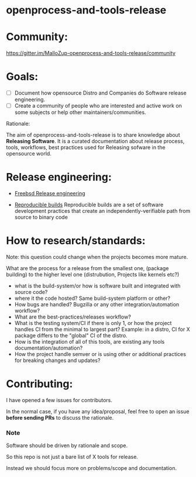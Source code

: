 # openprocess-and-tools-release

# Community:

https://gitter.im/MalloZup-openprocess-and-tools-release/community


# Goals:

- [ ] Document how opensource Distro and Companies do Software release engineering.
- [ ] Create a community of people who are interested and active work on some subjects or help other maintainers/communities.

Rationale:

The aim of openprocess-and-tools-release is to share knowledge about **Releasing Software**.
It is a curated documentation about release process, tools, workflows, best practices used for Releasing sofware in the opensource world.



# Release engineering:

* [Freebsd Release engineering](doc/freebsd.md)

* [Reproducible builds](https://reproducible-builds.org) 
  Reproducible builds are a set of software development practices that create an independently-verifiable path from source to binary code
 
  

# How to research/standards:

Note: this question could change when the projects becomes more mature.

What are the process for a release from the smallest one, (package building) to the higher level one (distrubution, Projects like kernels etc?)

- what is the build-system/or how is software built and integrated with source code?
- where it the code hosted? Same build-system platform or other?
- How bugs are handled? Bugzilla or any other integration/automation workflow?
- What are the best-practices/releases workflow? 
- What is the testing system/CI if there is only 1, or how the project handles CI from the minimal to largest part? Example: in a distro, CI for X package differs to the "global" CI of the distro.
- How is the integration of all of this tools, are existing any tools documentation/automation?
- How the project handle semver or is using other or additional practices for breaking changes and updates?

# Contributing:

I have opened a few issues for contributors.

In the normal case, if you have any idea/proposal, feel free to open an issue **before sending PRs** to discuss the rationale.


### Note

Software should be driven by rationale and scope.

So this repo is not just a bare list of X tools for release. 

Instead we should focus more on problems/scope and documentation.
